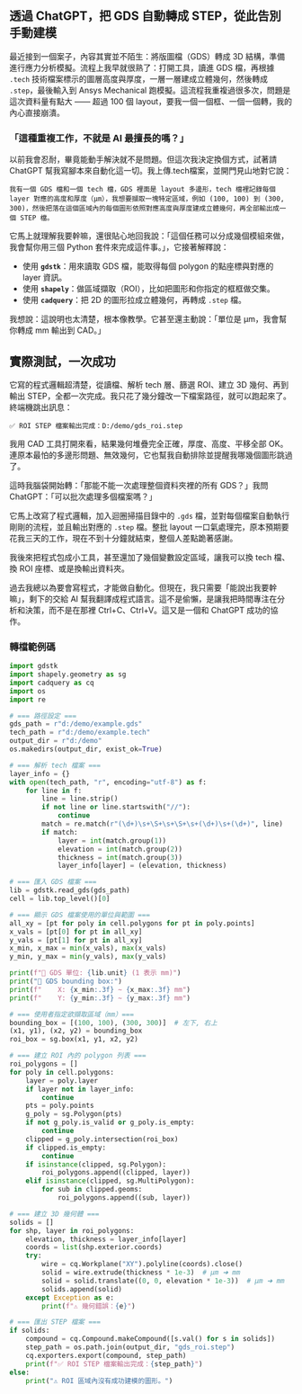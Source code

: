 透過 ChatGPT，把 GDS 自動轉成 STEP，從此告別手動建模
---

最近接到一個案子，內容其實並不陌生：將版圖檔（GDS）轉成 3D 結構，準備進行應力分析模擬。流程上我早就很熟了：打開工具，讀進 GDS 檔，再根據 `.tech` 技術檔案標示的圖層高度與厚度，一層一層建成立體幾何，然後轉成 `.step`，最後輸入到 Ansys Mechanical 跑模擬。這流程我重複過很多次，問題是這次資料量有點大 —— 超過 100 個 layout，要我一個一個框、一個一個轉，我的內心直接崩潰。


### 「這種重複工作，不就是 AI 最擅長的嗎？」

以前我會忍耐，畢竟能動手解決就不是問題。但這次我決定換個方式，試著請 ChatGPT 幫我寫腳本來自動化這一切。我上傳.tech檔案，並開門見山地對它說：

```
我有一個 GDS 檔和一個 tech 檔，GDS 裡面是 layout 多邊形，tech 檔裡記錄每個 layer 對應的高度和厚度（μm），我想要擷取一塊特定區域，例如 (100, 100) 到 (300, 300)，然後把落在這個區域內的每個圖形依照對應高度與厚度建成立體幾何，再全部輸出成一個 STEP 檔。
```

它馬上就理解我要幹嘛，還很貼心地回我說：「這個任務可以分成幾個模組來做，我會幫你用三個 Python 套件來完成這件事。」，它接著解釋說：

* 使用 **`gdstk`**：用來讀取 GDS 檔，能取得每個 polygon 的點座標與對應的 layer 資訊。
* 使用 **`shapely`**：做區域擷取（ROI），比如把圖形和你指定的框框做交集。
* 使用 **`cadquery`**：把 2D 的圖形拉成立體幾何，再轉成 `.step` 檔。

我想說：這說明也太清楚，根本像教學。它甚至還主動說：「單位是 μm，我會幫你轉成 mm 輸出到 CAD。」

## 實際測試，一次成功

它寫的程式邏輯超清楚，從讀檔、解析 tech 層、篩選 ROI、建立 3D 幾何、再到輸出 STEP，全都一次完成。我只花了幾分鐘改一下檔案路徑，就可以跑起來了。終端機跳出訊息：

```
✅ ROI STEP 檔案輸出完成：D:/demo/gds_roi.step
```

我用 CAD 工具打開來看，結果幾何堆疊完全正確，厚度、高度、平移全部 OK。連原本最怕的多邊形問題、無效幾何，它也幫我自動排除並提醒我哪幾個圖形跳過了。

這時我腦袋開始轉：「那能不能一次處理整個資料夾裡的所有 GDS？」我問 ChatGPT：「可以批次處理多個檔案嗎？」

它馬上改寫了程式邏輯，加入迴圈掃描目錄中的 `.gds` 檔，並對每個檔案自動執行剛剛的流程，並且輸出對應的 `.step` 檔。整批 layout 一口氣處理完，原本預期要花我三天的工作，現在不到十分鐘就結束，整個人差點跪著感謝。

我後來把程式包成小工具，甚至還加了幾個變數設定區域，讓我可以換 tech 檔、換 ROI 座標、或是換輸出資料夾。

過去我總以為要會寫程式，才能做自動化。但現在，我只需要「能說出我要幹嘛」，剩下的交給 AI 幫我翻譯成程式語言。這不是偷懶，是讓我把時間專注在分析和決策，而不是在那裡 Ctrl+C、Ctrl+V。這又是一個和 ChatGPT 成功的協作。

### 轉檔範例碼

```python
import gdstk
import shapely.geometry as sg
import cadquery as cq
import os
import re

# === 路徑設定 ===
gds_path = r"d:/demo/example.gds"
tech_path = r"d:/demo/example.tech"
output_dir = r"d:/demo"
os.makedirs(output_dir, exist_ok=True)

# === 解析 tech 檔案 ===
layer_info = {}
with open(tech_path, "r", encoding="utf-8") as f:
    for line in f:
        line = line.strip()
        if not line or line.startswith("//"):
            continue
        match = re.match(r"(\d+)\s+\S+\s+\S+\s+(\d+)\s+(\d+)", line)
        if match:
            layer = int(match.group(1))
            elevation = int(match.group(2))
            thickness = int(match.group(3))
            layer_info[layer] = (elevation, thickness)

# === 匯入 GDS 檔案 ===
lib = gdstk.read_gds(gds_path)
cell = lib.top_level()[0]

# === 顯示 GDS 檔案使用的單位與範圍 ===
all_xy = [pt for poly in cell.polygons for pt in poly.points]
x_vals = [pt[0] for pt in all_xy]
y_vals = [pt[1] for pt in all_xy]
x_min, x_max = min(x_vals), max(x_vals)
y_min, y_max = min(y_vals), max(y_vals)

print(f"📐 GDS 單位: {lib.unit} (1 表示 mm)")
print("📏 GDS bounding box:")
print(f"    X: {x_min:.3f} ~ {x_max:.3f} mm")
print(f"    Y: {y_min:.3f} ~ {y_max:.3f} mm")

# === 使用者指定欲擷取區域（mm）===
bounding_box = [(100, 100), (300, 300)]  # 左下, 右上
(x1, y1), (x2, y2) = bounding_box
roi_box = sg.box(x1, y1, x2, y2)

# === 建立 ROI 內的 polygon 列表 ===
roi_polygons = []
for poly in cell.polygons:
    layer = poly.layer
    if layer not in layer_info:
        continue
    pts = poly.points
    g_poly = sg.Polygon(pts)
    if not g_poly.is_valid or g_poly.is_empty:
        continue
    clipped = g_poly.intersection(roi_box)
    if clipped.is_empty:
        continue
    if isinstance(clipped, sg.Polygon):
        roi_polygons.append((clipped, layer))
    elif isinstance(clipped, sg.MultiPolygon):
        for sub in clipped.geoms:
            roi_polygons.append((sub, layer))

# === 建立 3D 幾何體 ===
solids = []
for shp, layer in roi_polygons:
    elevation, thickness = layer_info[layer]
    coords = list(shp.exterior.coords)
    try:
        wire = cq.Workplane("XY").polyline(coords).close()
        solid = wire.extrude(thickness * 1e-3)  # μm ➜ mm
        solid = solid.translate((0, 0, elevation * 1e-3))  # μm ➜ mm
        solids.append(solid)
    except Exception as e:
        print(f"⚠️ 幾何錯誤：{e}")

# === 匯出 STEP 檔案 ===
if solids:
    compound = cq.Compound.makeCompound([s.val() for s in solids])
    step_path = os.path.join(output_dir, "gds_roi.step")
    cq.exporters.export(compound, step_path)
    print(f"✅ ROI STEP 檔案輸出完成：{step_path}")
else:
    print("⚠️ ROI 區域內沒有成功建模的圖形。")

```